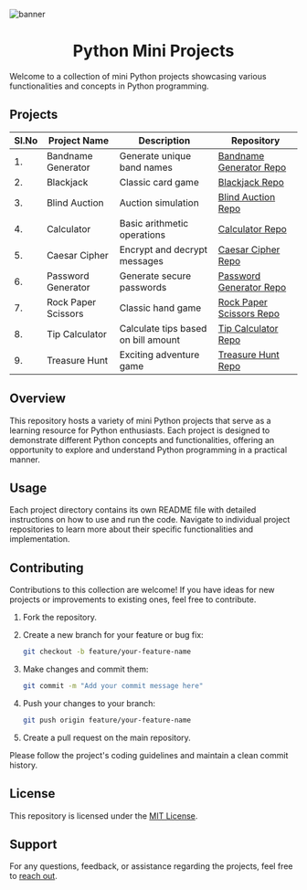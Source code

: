 ![banner](https://media.istockphoto.com/id/1284202542/vector/programming-language-python-conceptual-banner-education-coding-computer-language-python.jpg?s=612x612&w=0&k=20&c=DwTB320vMYH8MAnPjrwEeJqlWs1V4y10ExC0xcMmHig=)

<h1 align="center">Python Mini Projects</h1>

Welcome to a collection of mini Python projects showcasing various functionalities and concepts in Python programming.

## Projects

| Sl.No | Project Name        | Description                         | Repository                                                                                                  |
| ----- | ------------------- | ----------------------------------- | ----------------------------------------------------------------------------------------------------------- |
| 1.    | Bandname Generator  | Generate unique band names          | [Bandname Generator Repo](https://github.com/Rahmaaaan/mini_python_projects/tree/main/Bandname_Generator)   |
| 2.    | Blackjack           | Classic card game                   | [Blackjack Repo](https://github.com/Rahmaaaan/mini_python_projects/tree/main/Blackjack)                     |
| 3.    | Blind Auction       | Auction simulation                  | [Blind Auction Repo](https://github.com/Rahmaaaan/mini_python_projects/tree/main/Blind_Auction)             |
| 4.    | Calculator          | Basic arithmetic operations         | [Calculator Repo](https://github.com/Rahmaaaan/mini_python_projects/tree/main/Calculator)                   |
| 5.    | Caesar Cipher       | Encrypt and decrypt messages        | [Caesar Cipher Repo](https://github.com/Rahmaaaan/mini_python_projects/tree/main/Caesar_Cipher)             |
| 6.    | Password Generator  | Generate secure passwords           | [Password Generator Repo](https://github.com/Rahmaaaan/mini_python_projects/tree/main/Password_Generator)   |
| 7.    | Rock Paper Scissors | Classic hand game                   | [Rock Paper Scissors Repo](https://github.com/Rahmaaaan/mini_python_projects/tree/main/Rock_Paper_Scissors) |
| 8.    | Tip Calculator      | Calculate tips based on bill amount | [Tip Calculator Repo](https://github.com/Rahmaaaan/mini_python_projects/tree/main/Tip_Calculator)           |
| 9.    | Treasure Hunt       | Exciting adventure game             | [Treasure Hunt Repo](https://github.com/Rahmaaaan/mini_python_projects/tree/main/Treasure_Hunt)             |

## Overview

This repository hosts a variety of mini Python projects that serve as a learning resource for Python enthusiasts. Each project is designed to demonstrate different Python concepts and functionalities, offering an opportunity to explore and understand Python programming in a practical manner.

## Usage

Each project directory contains its own README file with detailed instructions on how to use and run the code. Navigate to individual project repositories to learn more about their specific functionalities and implementation.

## Contributing

Contributions to this collection are welcome! If you have ideas for new projects or improvements to existing ones, feel free to contribute.

1. Fork the repository.
2. Create a new branch for your feature or bug fix:

   ```bash
   git checkout -b feature/your-feature-name
   ```

3. Make changes and commit them:

   ```bash
   git commit -m "Add your commit message here"
   ```

4. Push your changes to your branch:

   ```bash
   git push origin feature/your-feature-name
   ```

5. Create a pull request on the main repository.

Please follow the project's coding guidelines and maintain a clean commit history.

## License

This repository is licensed under the [MIT License](LICENSE).

## Support

For any questions, feedback, or assistance regarding the projects, feel free to [reach out](mailto:therahman14@gmail.com).
